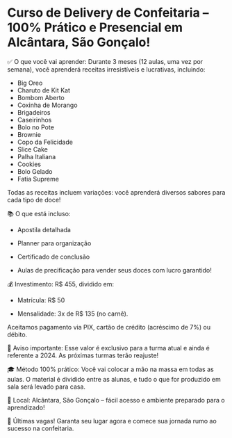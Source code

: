# Curso de Delivery de Confeitaria – 100% Prático e Presencial em Alcântara, São Gonçalo!

✅ O que você vai aprender:
Durante 3 meses (12 aulas, uma vez por semana), você aprenderá receitas irresistíveis e lucrativas, incluindo:

* Big Oreo
* Charuto de Kit Kat
* Bombom Aberto
* Coxinha de Morango
* Brigadeiros
* Caseirinhos
* Bolo no Pote  
* Brownie
* Copo da Felicidade  
* Slice Cake
* Palha Italiana
* Cookies
* Bolo Gelado
* Fatia Supreme

Todas as receitas incluem variações: você aprenderá diversos sabores para cada tipo de doce!

📚 O que está incluso:

* Apostila detalhada

* Planner para organização

* Certificado de conclusão

* Aulas de precificação para vender seus doces com lucro garantido!

💰 Investimento:
R$ 455, dividido em:

* Matrícula: R$ 50

* Mensalidade: 3x de R$ 135 (no carnê).

Aceitamos pagamento via PIX, cartão de crédito (acréscimo de 7%) ou débito.

🌟 Aviso importante:
Esse valor é exclusivo para a turma atual e ainda é referente a 2024. As próximas turmas terão reajuste!

🎓 Método 100% prático:
Você vai colocar a mão na massa em todas as aulas. O material é dividido entre as alunas, e tudo o que for produzido em sala será levado para casa.

📍 Local:
Alcântara, São Gonçalo – fácil acesso e ambiente preparado para o aprendizado!

🚨 Últimas vagas! Garanta seu lugar agora e comece sua jornada rumo ao sucesso na confeitaria.
